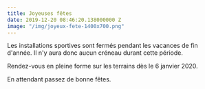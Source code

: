 ```yaml
---
title: Joyeuses fêtes
date: 2019-12-20 08:46:20.138000000 Z
image: "/img/joyeux-fete-1400x700.png"
---
```


Les installations sportives sont fermés pendant les vacances de fin d'année. Il n'y aura donc aucun créneau durant cette période.

Rendez-vous en pleine forme sur les terrains dès le 6 janvier 2020.

En attendant passez de bonne fêtes.
